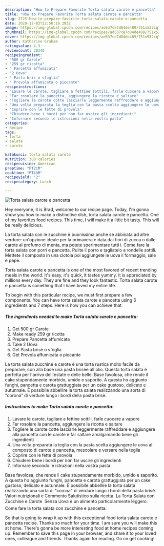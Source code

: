 ```yaml
---
description: "How to Prepare Favorite Torta salata carote e pancetta"
title: "How to Prepare Favorite Torta salata carote e pancetta"
slug: 2725-how-to-prepare-favorite-torta-salata-carote-e-pancetta
date: 2020-12-03T22:50:19.293Z
image: https://img-global.cpcdn.com/recipes/ad637ce7d84de489/751x532cq70/torta-salata-carote-e-pancetta-recipe-main-photo.jpg
thumbnail: https://img-global.cpcdn.com/recipes/ad637ce7d84de489/751x532cq70/torta-salata-carote-e-pancetta-recipe-main-photo.jpg
cover: https://img-global.cpcdn.com/recipes/ad637ce7d84de489/751x532cq70/torta-salata-carote-e-pancetta-recipe-main-photo.jpg
author: Katharine Graham
ratingvalue: 4.3
reviewcount: 30340
recipeingredient:
- "500 gr Carote"
- "259 gr ricotta"
- " Pancetta affumicata"
- "2 Uova"
- " Pasta bris o sfoglia"
- " Provola affumicata o piccante"
recipeinstructions:
- "Lavare le carote, tagliare a fettine sottili, farle cuocere a vapore"
- "Far rosolare la pancetta, aggiungere la ricotta e saltare"
- "Togliere le carote cotte lasciarle leggermente raffreddare e aggiungere alla pancetta con le carote e far saltare amalgamando bene gli ingredienti"
- "Una volta preparata la teglia con la pasta scelta aggiungere le uova al composto di carote e pancetta, mescolare e versare nella teglia"
- "Coprire con le fette di provola"
- "Chiudere bene i bordi per non far uscire gli ingredienti"
- "Infornare secondo le istruzioni nella vostra pasta"
categories:
- Recipe
tags:
- torta
- salata
- carote

katakunci: torta salata carote 
nutrition: 300 calories
recipecuisine: American
preptime: "PT21M"
cooktime: "PT43M"
recipeyield: "2"
recipecategory: Lunch

---
```



![Torta salata carote e pancetta](https://img-global.cpcdn.com/recipes/ad637ce7d84de489/751x532cq70/torta-salata-carote-e-pancetta-recipe-main-photo.jpg)

Hey everyone, it is Brad, welcome to our recipe page. Today, I'm gonna show you how to make a distinctive dish, torta salata carote e pancetta. One of my favorites food recipes. This time, I will make it a little bit tasty. This will be really delicious.

La torta salata con le zucchine è buonissima anche se abbinata ad altre verdure: un&#39;opzione ideale per la primavera è data dai fiori di zucca o dalle carote al profumo di menta, ma potete sperimentare tutti i. Come fare la torta salata con porri e pancetta. Pulite il porro e tagliatelo a rondelle sottili. Mettete il composto in una ciotola poi aggiungete le uova il formaggio, sale e pepe.

Torta salata carote e pancetta is one of the most favored of recent trending meals in the world. It's easy, it's quick, it tastes yummy. It is appreciated by millions every day. They are fine and they look fantastic. Torta salata carote e pancetta is something that I have loved my entire life.


To begin with this particular recipe, we must first prepare a few components. You can have torta salata carote e pancetta using 6 ingredients and 7 steps. Here is how you can achieve that.

<!--inarticleads1-->

##### The ingredients needed to make Torta salata carote e pancetta:

1. Get 500 gr Carote
1. Make ready 259 gr ricotta
1. Prepare  Pancetta affumicata
1. Take 2 Uova
1. Get  Pasta brisè o sfoglia
1. Get  Provola affumicata o piccante


La torta salata zucchine e carote è una torta rustica molto facile da preparare, con alla base una pasta brisèe all&#39;olio. Questa torta salata è perfetta per l&#39;arrivo dell&#39;estate e delle belle. Base favolosa, che rende il cake stupendamente morbido, umido e saporito. A questa ho aggiunto funghi, pancetta e carota grattuggiata per un cake gustoso, delicato e autunnale. È possibile abbellire la torta salata realizzando una sorta di &#34;corona&#34; di verdure lungo i bordi della pasta brisè. 

<!--inarticleads2-->

##### Instructions to make Torta salata carote e pancetta:

1. Lavare le carote, tagliare a fettine sottili, farle cuocere a vapore
1. Far rosolare la pancetta, aggiungere la ricotta e saltare
1. Togliere le carote cotte lasciarle leggermente raffreddare e aggiungere alla pancetta con le carote e far saltare amalgamando bene gli ingredienti
1. Una volta preparata la teglia con la pasta scelta aggiungere le uova al composto di carote e pancetta, mescolare e versare nella teglia
1. Coprire con le fette di provola
1. Chiudere bene i bordi per non far uscire gli ingredienti
1. Infornare secondo le istruzioni nella vostra pasta


Base favolosa, che rende il cake stupendamente morbido, umido e saporito. A questa ho aggiunto funghi, pancetta e carota grattuggiata per un cake gustoso, delicato e autunnale. È possibile abbellire la torta salata realizzando una sorta di &#34;corona&#34; di verdure lungo i bordi della pasta brisè. Valori nutrizionali e Commento Salutistico sulla ricetta. La Torta Salata con Zucchine e Carote  Senza Uova è un alimento particolarmente leggero. Come fare la torta salata con zucchine e pancetta. 

So that is going to wrap it up with this exceptional food torta salata carote e pancetta recipe. Thanks so much for your time. I am sure you will make this at home. There's gonna be more interesting food at home recipes coming up. Remember to save this page in your browser, and share it to your loved ones, colleague and friends. Thanks again for reading. Go on get cooking!
